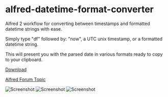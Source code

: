 alfred-datetime-format-converter
================================

Alfred 2 workflow for converting between timestamps and formatted datetime strings with ease.

Simply type "df" followed by: "now", a UTC unix timestamp, or a formatted datetime string.

This will present you with the parsed date in various formats ready to copy to your clipboard.

[Download](https://raw.github.com/forfuns/alfred-datetime-format-converter/master/download/DatetimeFormatConverter.alfredworkflow)

[Alfred Forum Topic](http://www.alfredforum.com/topic/1558-datetime-format-converter-convert-between-unix-timestamps-and-datetime-strings/)

![Screenshot](https://raw.github.com/forfuns/alfred-datetime-format-converter/master/download/screenshot_1.png)
![Screenshot](https://raw.github.com/forfuns/alfred-datetime-format-converter/master/download/screenshot_2.png)
![Screenshot](https://raw.github.com/forfuns/alfred-datetime-format-converter/master/download/screenshot_3.png)
